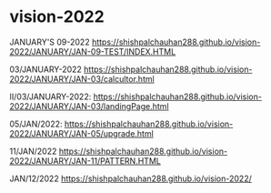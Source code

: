 # vision-2022
JANUARY'S 09-2022 
 https://shishpalchauhan288.github.io/vision-2022/JANUARY/JAN-09-TEST/INDEX.HTML
 
 
 03/JANUARY-2022  https://shishpalchauhan288.github.io/vision-2022/JANUARY/JAN-03/calcultor.html 
 
                   
II/03/JANUARY-2022:  https://shishpalchauhan288.github.io/vision-2022/JANUARY/JAN-03/landingPage.html
 
 
 
 05/JAN/2022:  https://shishpalchauhan288.github.io/vision-2022/JANUARY/JAN-05/upgrade.html
 
 
 
 
 
 11/JAN/2022  https://shishpalchauhan288.github.io/vision-2022/JANUARY/JAN-11/PATTERN.HTML




JAN/12/2022    https://shishpalchauhan288.github.io/vision-2022/
